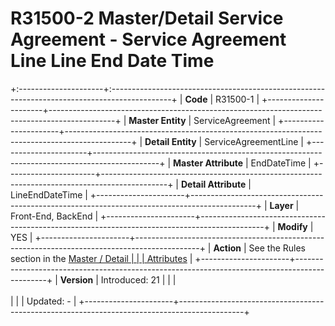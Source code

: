 ﻿---
erp.type: front-end-business-rule
---

# R31500-2 Master/Detail Service Agreement - Service Agreement Line Line End Date Time
+:---------------------+:---------------------------------------------------------------------------------------------+
| **Code**             | R31500-1                                                                                     |
+----------------------+----------------------------------------------------------------------------------------------+
| **Master Entity**    | ServiceAgreement                                                                             |
+----------------------+----------------------------------------------------------------------------------------------+
| **Detail Entity**    | ServiceAgreementLine                                                                         |
+----------------------+----------------------------------------------------------------------------------------------+
| **Master Attribute** | EndDateTime                                                                                  |
+----------------------+----------------------------------------------------------------------------------------------+
| **Detail Attribute** | LineEndDateTime                                                                              |
+----------------------+----------------------------------------------------------------------------------------------+
| **Layer**            | Front-End, BackEnd                                                                           |
+----------------------+----------------------------------------------------------------------------------------------+
| **Modify**           | YES                                                                                          |
+----------------------+----------------------------------------------------------------------------------------------+
| **Action**           | See the Rules section in the [Master / Detail                                                |
|                      | Attributes](xref:master-detail)                                                              |
+----------------------+----------------------------------------------------------------------------------------------+
| **Version**          | Introduced: 21                                                                               |
|                      | <br/><br/>                                                                                   |
|                      | Updated: -                                                                                   |
+----------------------+----------------------------------------------------------------------------------------------+
